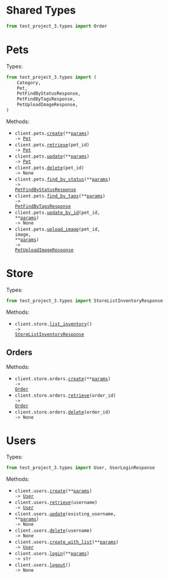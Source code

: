 # Shared Types

```python
from test_project_3.types import Order
```

# Pets

Types:

```python
from test_project_3.types import (
    Category,
    Pet,
    PetFindByStatusResponse,
    PetFindByTagsResponse,
    PetUploadImageResponse,
)
```

Methods:

- <code title="post /pet">client.pets.<a href="./src/test_project_3/resources/pets.py">create</a>(\*\*<a href="src/test_project_3/types/pet_create_params.py">params</a>) -> <a href="./src/test_project_3/types/pet.py">Pet</a></code>
- <code title="get /pet/{petId}">client.pets.<a href="./src/test_project_3/resources/pets.py">retrieve</a>(pet_id) -> <a href="./src/test_project_3/types/pet.py">Pet</a></code>
- <code title="put /pet">client.pets.<a href="./src/test_project_3/resources/pets.py">update</a>(\*\*<a href="src/test_project_3/types/pet_update_params.py">params</a>) -> <a href="./src/test_project_3/types/pet.py">Pet</a></code>
- <code title="delete /pet/{petId}">client.pets.<a href="./src/test_project_3/resources/pets.py">delete</a>(pet_id) -> None</code>
- <code title="get /pet/findByStatus">client.pets.<a href="./src/test_project_3/resources/pets.py">find_by_status</a>(\*\*<a href="src/test_project_3/types/pet_find_by_status_params.py">params</a>) -> <a href="./src/test_project_3/types/pet_find_by_status_response.py">PetFindByStatusResponse</a></code>
- <code title="get /pet/findByTags">client.pets.<a href="./src/test_project_3/resources/pets.py">find_by_tags</a>(\*\*<a href="src/test_project_3/types/pet_find_by_tags_params.py">params</a>) -> <a href="./src/test_project_3/types/pet_find_by_tags_response.py">PetFindByTagsResponse</a></code>
- <code title="post /pet/{petId}">client.pets.<a href="./src/test_project_3/resources/pets.py">update_by_id</a>(pet_id, \*\*<a href="src/test_project_3/types/pet_update_by_id_params.py">params</a>) -> None</code>
- <code title="post /pet/{petId}/uploadImage">client.pets.<a href="./src/test_project_3/resources/pets.py">upload_image</a>(pet_id, image, \*\*<a href="src/test_project_3/types/pet_upload_image_params.py">params</a>) -> <a href="./src/test_project_3/types/pet_upload_image_response.py">PetUploadImageResponse</a></code>

# Store

Types:

```python
from test_project_3.types import StoreListInventoryResponse
```

Methods:

- <code title="get /store/inventory">client.store.<a href="./src/test_project_3/resources/store/store.py">list_inventory</a>() -> <a href="./src/test_project_3/types/store_list_inventory_response.py">StoreListInventoryResponse</a></code>

## Orders

Methods:

- <code title="post /store/order">client.store.orders.<a href="./src/test_project_3/resources/store/orders.py">create</a>(\*\*<a href="src/test_project_3/types/store/order_create_params.py">params</a>) -> <a href="./src/test_project_3/types/shared/order.py">Order</a></code>
- <code title="get /store/order/{orderId}">client.store.orders.<a href="./src/test_project_3/resources/store/orders.py">retrieve</a>(order_id) -> <a href="./src/test_project_3/types/shared/order.py">Order</a></code>
- <code title="delete /store/order/{orderId}">client.store.orders.<a href="./src/test_project_3/resources/store/orders.py">delete</a>(order_id) -> None</code>

# Users

Types:

```python
from test_project_3.types import User, UserLoginResponse
```

Methods:

- <code title="post /user">client.users.<a href="./src/test_project_3/resources/users.py">create</a>(\*\*<a href="src/test_project_3/types/user_create_params.py">params</a>) -> <a href="./src/test_project_3/types/user.py">User</a></code>
- <code title="get /user/{username}">client.users.<a href="./src/test_project_3/resources/users.py">retrieve</a>(username) -> <a href="./src/test_project_3/types/user.py">User</a></code>
- <code title="put /user/{username}">client.users.<a href="./src/test_project_3/resources/users.py">update</a>(existing_username, \*\*<a href="src/test_project_3/types/user_update_params.py">params</a>) -> None</code>
- <code title="delete /user/{username}">client.users.<a href="./src/test_project_3/resources/users.py">delete</a>(username) -> None</code>
- <code title="post /user/createWithList">client.users.<a href="./src/test_project_3/resources/users.py">create_with_list</a>(\*\*<a href="src/test_project_3/types/user_create_with_list_params.py">params</a>) -> <a href="./src/test_project_3/types/user.py">User</a></code>
- <code title="get /user/login">client.users.<a href="./src/test_project_3/resources/users.py">login</a>(\*\*<a href="src/test_project_3/types/user_login_params.py">params</a>) -> str</code>
- <code title="get /user/logout">client.users.<a href="./src/test_project_3/resources/users.py">logout</a>() -> None</code>
